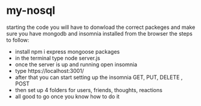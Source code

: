 # my-nosql
starting the code you will have to donwload the correct packeges and make sure you have mongodb and insomnia installed from the browser
the steps to follow:
- install npm i express mongoose packages
- in the terminal type node server.js
- once the server is up and running open insomnia 
- type https://localhost:3001/
- after that you can start setting up the insomnia GET, PUT, DELETE , POST
- then set up 4 folders for users, friends, thoughts, reactions
- all good to go once you know how to do it
